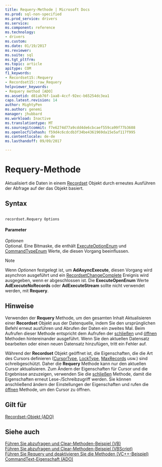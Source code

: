 ```yaml
---
title: Requery-Methode | Microsoft Docs
ms.prod: sql-non-specified
ms.prod_service: drivers
ms.service: 
ms.component: reference
ms.technology:
- drivers
ms.custom: 
ms.date: 01/19/2017
ms.reviewer: 
ms.suite: sql
ms.tgt_pltfrm: 
ms.topic: article
apitype: COM
f1_keywords:
- Recordset15::Requery
- Recordset15::raw_Requery
helpviewer_keywords:
- Requery method [ADO]
ms.assetid: d81ab76f-1aa8-4ccf-92ec-b65254dc3ea1
caps.latest.revision: 14
author: MightyPen
ms.author: genemi
manager: jhubbard
ms.workload: Inactive
ms.translationtype: MT
ms.sourcegitcommit: f7e6274d77a9cdd4de6cbcaef559ca99f77b3608
ms.openlocfilehash: f59d4c6cdcdb3f34be4361969da15e5af117f995
ms.contentlocale: de-de
ms.lasthandoff: 09/09/2017

---
```

# <a name="requery-method"></a>Requery-Methode
Aktualisiert die Daten in einem [Recordset](../../../ado/reference/ado-api/recordset-object-ado.md) Objekt durch erneutes Ausführen der Abfrage auf der das Objekt basiert.  
  
## <a name="syntax"></a>Syntax  
  
```  
  
recordset.Requery Options  
```  
  
#### <a name="parameters"></a>Parameter  
 *Optionen*  
 Optional. Eine Bitmaske, die enthält [ExecuteOptionEnum](../../../ado/reference/ado-api/executeoptionenum.md) und [CommandTypeEnum](../../../ado/reference/ado-api/commandtypeenum.md) Werte, die diesen Vorgang beeinflussen.  
  
> [!NOTE]
>  Wenn *Optionen* festgelegt ist, um **AdAsyncExecute**, diesen Vorgang wird asynchron ausgeführt und ein [RecordsetChangeComplete](../../../ado/reference/ado-api/willchangerecordset-and-recordsetchangecomplete-events-ado.md) Ereignis wird ausgegeben, wenn er abgeschlossen ist. Die **ExecuteOpenEnum** Werte **AdExecuteNoRecords** oder **AdExecuteStream** sollte nicht verwendet werden, mit **Requery**.  
  
## <a name="remarks"></a>Hinweise  
 Verwenden der **Requery** Methode, um den gesamten Inhalt Aktualisieren einer **Recordset** Objekt aus der Datenquelle, indem Sie den ursprünglichen Befehl erneut ausführen und Abrufen der Daten ein zweites Mal. Beim Aufrufen dieser Methode entspricht dem Aufrufen der [schließen](../../../ado/reference/ado-api/close-method-ado.md) und [öffnen](../../../ado/reference/ado-api/open-method-ado-recordset.md) Methoden hintereinander ausgeführt. Wenn Sie den aktuellen Datensatz bearbeiten oder einen neuen Datensatz hinzufügen, tritt ein Fehler auf.  
  
 Während der **Recordset** Objekt geöffnet ist, die Eigenschaften, die die Art des Cursors definieren ([CursorType](../../../ado/reference/ado-api/cursortype-property-ado.md), [LockType](../../../ado/reference/ado-api/locktype-property-ado.md), [MaxRecords](../../../ado/reference/ado-api/maxrecords-property-ado.md) usw.) sind schreibgeschützt. Daher die **Requery** Methode kann nur den aktuellen Cursor aktualisieren. Zum Ändern der Eigenschaften für Cursor und die Ergebnisse anzuzeigen, verwenden Sie die [schließen](../../../ado/reference/ado-api/close-method-ado.md) Methode, damit die Eigenschaften erneut Lese-/Schreibzugriff werden. Sie können anschließend ändern der Einstellungen der Eigenschaften und rufen die [öffnen](../../../ado/reference/ado-api/open-method-ado-recordset.md) Methode, um den Cursor zu öffnen.  
  
## <a name="applies-to"></a>Gilt für  
 [Recordset-Objekt (ADO)](../../../ado/reference/ado-api/recordset-object-ado.md)  
  
## <a name="see-also"></a>Siehe auch  
 [Führen Sie abzufragen und Clear-Methoden-Beispiel (VB)](../../../ado/reference/ado-api/execute-requery-and-clear-methods-example-vb.md)   
 [Führen Sie abzufragen und Clear-Methoden-Beispiel (VBScript)](../../../ado/reference/ado-api/execute-requery-and-clear-methods-example-vbscript.md)   
 [Führen Sie Requery und deaktivieren Sie die Methoden (VC++-Beispiel)](../../../ado/reference/ado-api/execute-requery-and-clear-methods-example-vc.md)   
 [CommandText-Eigenschaft (ADO)](../../../ado/reference/ado-api/commandtext-property-ado.md)

